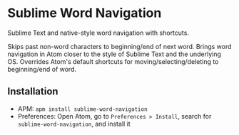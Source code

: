 # Sublime Word Navigation

Sublime Text and native-style word navigation with shortcuts.

Skips past non-word characters to beginning/end of next word. Brings word navigation in Atom closer to the style of Sublime Text and the underlying OS. Overrides Atom's default shortcuts for moving/selecting/deleting to beginning/end of word.

<!-- ![A screenshot of your package](https://f.cloud.github.com/assets/69169/2290250/c35d867a-a017-11e3-86be-cd7c5bf3ff9b.gif) -->

## Installation

- APM: `apm install sublime-word-navigation`
- Preferences: Open Atom, go to `Preferences > Install`, search for `sublime-word-navigation`, and install it
